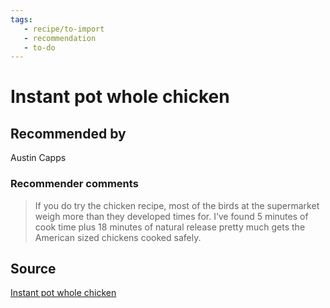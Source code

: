 ```yaml
---
tags:
   - recipe/to-import
   - recommendation
   - to-do
---
```


#  Instant pot whole chicken
## Recommended by
Austin Capps
### Recommender comments
>  If you do try the chicken recipe, most of the birds at the supermarket weigh more than they developed times for. I’ve found 5 minutes of cook time plus 18 minutes of natural release pretty much gets the American sized chickens cooked safely.
## Source
[Instant pot whole  chicken](https://www.pressurecookrecipes.com/instant-pot-whole-chicken/)


